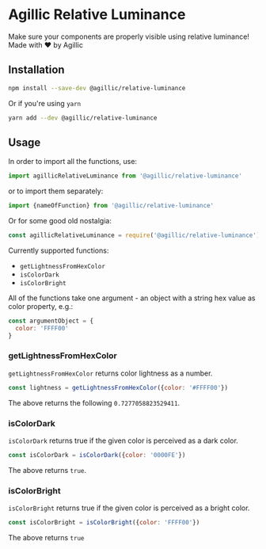 # Agillic Relative Luminance

Make sure your components are properly visible using relative luminance!
Made with :heart: by Agillic

## Installation

```sh
npm install --save-dev @agillic/relative-luminance
```

Or if you're using `yarn`

```sh
yarn add --dev @agillic/relative-luminance
```

## Usage

In order to import all the functions, use:

```javascript
import agillicRelativeLuminance from '@agillic/relative-luminance'
```

or to import them separately:

```javascript
import {nameOfFunction} from '@agillic/relative-luminance'
```

Or for some good old nostalgia:

```javascript
const agillicRelativeLuminance = require('@agillic/relative-luminance')
```

Currently supported functions:

- `getLightnessFromHexColor`
- `isColorDark`
- `isColorBright`

All of the functions take one argument - an object with a string hex value as color property, e.g.:

```javascript
const argumentObject = {
  color: 'FFFF00'
}
```

### getLightnessFromHexColor

`getLightnessFromHexColor` returns color lightness as a number.

```javascript
const lightness = getLightnessFromHexColor({color: '#FFFF00'})
```

The above returns the following `0.7277058823529411`.

### isColorDark

`isColorDark` returns true if the given color is perceived as a dark color.

```javascript
const isColorDark = isColorDark({color: '0000FE'})
```

The above returns `true`.

### isColorBright

`isColorBright` returns true if the given color is perceived as a bright color.

```javascript
const isColorBright = isColorBright({color: 'FFFF00'})
```

The above returns `true`


